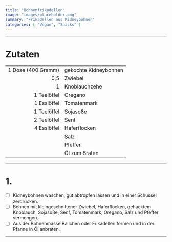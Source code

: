 ```yaml
---
title: "Bohnenfrikadellen"
image: "images/placeholder.png"
summary: "Frikadellen aus Kidneybohnen"
categories: [ "Vegan", "Snacks" ]
---
```


---

# Zutaten

|                    |                       |
|-------------------:|:----------------------|
| 1 Dose (400 Gramm) | gekochte Kidneybohnen |
|                0,5 | Zwiebel               |
|                  1 | Knoblauchzehe         |
|        1 Teelöffel | Oregano               |
|        1 Esslöffel | Tomatenmark           |
|        1 Teelöffel | Sojasoße              |
|        2 Teelöffel | Senf                  |
|        4 Esslöffel | Haferflocken          |
|                    | Salz                  |
|                    | Pfeffer               |
|                    | Öl zum Braten         |

---

# 1.

- [ ] Kidneybohnen waschen, gut abtropfen lassen und in einer Schüssel zerdrücken.
- [ ] Bohnen mit kleingeschnittener Zwiebel, Haferflocken, gehacktem Knoblauch, Sojasoße, Senf, Tomatenmark, Oregano,
  Salz und Pfeffer vermengen.
- [ ] Aus der Bohnenmasse Bällchen oder Frikadellen formen und in der Pfanne in Öl anbraten.

---
